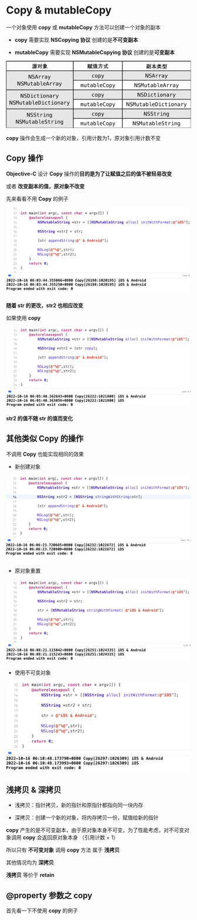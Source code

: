 # Copy & mutableCopy

一个对象使用 **copy** 或 **mutableCopy** 方法可以创建一个对象的副本

- **copy** 需要实现 **NSCopying 协议** 创建的是**不可变副本**

- **mutableCopy** 需要实现 **NSMutableCopying 协议** 创建的是**可变副本** 

![image](Images/Snipaste_2022-10-16_05-23-37.png)



**copy** 操作会生成一个新的对象，引用计数为1，原对象引用计数不变



## Copy 操作

**Objective-C** 设计 **Copy** 操作的**目的是为了让赋值之后的值不被轻易改变**

或者 **改变副本的值，原对象不改变**

先来看看不用 **Copy** 的例子

![image](Images/Snipaste_2022-10-16_06-05-19.png)

**随着 str 的更改，str2 也相应改变**



如果使用 **copy**

![image](Images/Snipaste_2022-10-16_06-05-55.png)

**str2 的值不随 str 的值而变化**



## 其他类似 Copy 的操作

不调用 **Copy** 也能实现相同的效果

- 新创建对象

![image](Images/Snipaste_2022-10-16_06-06-35.png)



- 原对象重置

![image](Images/Snipaste_2022-10-16_06-08-38.png)



- 使用不可变对象

![image](Images/Snipaste_2022-10-16_06-11-00.png)



## 浅拷贝 & 深拷贝

- 浅拷贝：指针拷贝，新的指针和原指针都指向同一块内存

- 深拷贝：创建一个新的对象，将内存拷贝一份，赋值给新的指针

**copy** 产生的是不可变副本，由于原对象本身不可变，为了性能考虑，对不可变对象调用 **copy** 会返回原对象本身 （引用计数 + 1）



所以只有 **不可变对象** 调用 **copy** 方法 属于 **浅拷贝**

其他情况均为 **深拷贝**



**浅拷贝** 等价于 **retain**



## @property 参数之 copy

首先看一下不使用 **copy** 的例子
